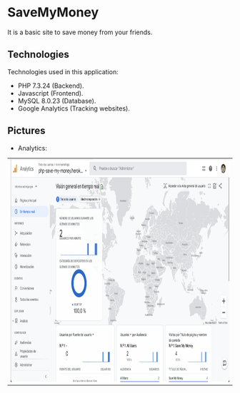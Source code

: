 # SaveMyMoney

It is a basic site to save money from your friends.

## Technologies

Technologies used in this application:

- PHP 7.3.24 (Backend).
- Javascript (Frontend).
- MySQL 8.0.23 (Database).
- Google Analytics (Tracking websites).

## Pictures

- Analytics:
<table><tr><td>
  <img src="images/Analytics.png" width="1000" height="500" />
</td></tr></table>
